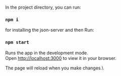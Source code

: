 
In the project directory, you can run:

### `npm i`

for installing the json-server and then Run:

### `npm start`

Runs the app in the development mode.\
Open [http://localhost:3000](http://localhost:3000) to view it in your browser.

The page will reload when you make changes.\


